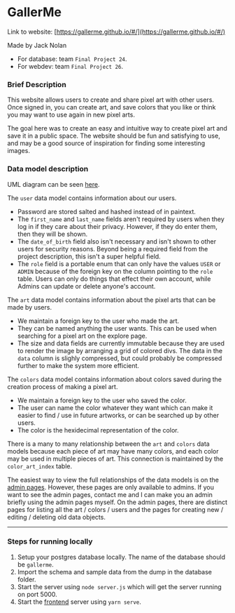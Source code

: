 # GallerMe

Link to website: [https://gallerme.github.io/#/](https://gallerme.github.io/#/)

Made by Jack Nolan
- For database: team `Final Project 24`.
- For webdev: team `Final Project 26`.

### Brief Description

This website allows users to create and share pixel art with other users.
Once signed in, you can create art, and save colors that you like or think you may want to use again in new pixel arts.

The goal here was to create an easy and intuitive way to create pixel art and save it in a public space. The website should be fun and satisfying to use, and may be a good source of inspiration for finding some interesting images.

### Data model description

UML diagram can be seen [here](https://github.com/JackNolanDev/gallerme-backend/blob/master/database/Gallerme%20diagram%20reified%20postgresql.pdf).

The `user` data model contains information about our users.
- Password are stored salted and hashed instead of in paintext.
- The `first_name` and `last_name` fields aren't required by users when they log in if they care about their privacy. However, if they do enter them, then they will be shown.
- The `date_of_birth` field also isn't necessary and isn't shown to other users for security reasons. Beyond being a required field from the project description, this isn't a super helpful field.
- The `role` field is a portable enum that can only have the values `USER` or `ADMIN` because of the foreign key on the column pointing to the `role` table. Users can only do things that effect their own account, while Admins can update or delete anyone's account.

The `art` data model contains information about the pixel arts that can be made by users.
- We maintain a foreign key to the user who made the art.
- They can be named anything the user wants. This can be used when searching for a pixel art on the explore page.
- The size and data fields are currently immutable because they are used to render the image by arranging a grid of colored divs. The data in the `data` column is slighly compressed, but could probably be compressed further to make the system more efficient.

The `colors` data model contains information about colors saved during the creation process of making a pixel art.
- We maintain a foreign key to the user who saved the color.
- The user can name the color whatever they want which can make it easier to find / use in future artworks, or can be searched up by other users.
- The color is the hexidecimal representation of the color.

There is a many to many relationship between the `art` and `colors` data models because each piece of art may have many colors, and each color may be used in multiple pieces of art. This connection is maintained by the `color_art_index` table.

The easiest way to view the full relationships of the data models is on the [admin pages](https://gallerme.github.io/#/admin). However, these pages are only available to admins. If you want to see the admin pages, contact me and I can make you an admin briefly using the admin pages myself. On the admin pages, there are distinct pages for listing all the art / colors / users and the pages for creating new / editing / deleting old data objects.

---

### Steps for running locally

1. Setup your postgres database locally. The name of the database should be `gallerme`.
2. Import the schema and sample data from the dump in the database folder.
3. Start the server using `node server.js` which will get the server running on port 5000.
4. Start the [frontend](https://github.com/JackNolanDev/gallerme-frontend) server using `yarn serve`.
